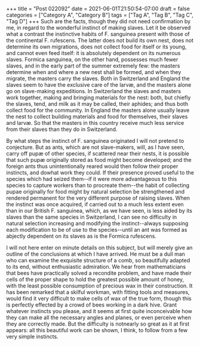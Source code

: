 +++
title = "Post 022092"
date = 2021-06-01T21:50:54-07:00
draft = false
categories = ["Category A", "Category B"]
tags = ["Tag A", "Tag B", "Tag C", "Tag D"]
+++
Such are the facts, though they did not need confirmation by me, in regard to the wonderful instinct of making slaves. Let it be observed what a contrast the instinctive habits of F. sanguinea present with those of the continental F. rufescens. The latter does not build its own nest, does not determine its own migrations, does not collect food for itself or its young, and cannot even feed itself: it is absolutely dependent on its numerous slaves. Formica sanguinea, on the other hand, possesses much fewer slaves, and in the early part of the summer extremely few: the masters determine when and where a new nest shall be formed, and when they migrate, the masters carry the slaves. Both in Switzerland and England the slaves seem to have the exclusive care of the larvæ, and the masters alone go on slave-making expeditions. In Switzerland the slaves and masters work together, making and bringing materials for the nest: both, but chiefly the slaves, tend, and milk as it may be called, their aphides; and thus both collect food for the community. In England the masters alone usually leave the nest to collect building materials and food for themselves, their slaves and larvæ. So that the masters in this country receive much less service from their slaves than they do in Switzerland.

By what steps the instinct of F. sanguinea originated I will not pretend to conjecture. But as ants, which are not slave-makers, will, as I have seen, carry off pupæ of other species, if scattered near their nests, it is possible that such pupæ originally stored as food might become developed; and the foreign ants thus unintentionally reared would then follow their proper instincts, and dowhat work they could. If their presence proved useful to the species which had seized them--if it were more advantageous to this species to capture workers than to procreate them--the habit of collecting pupae originally for food might by natural selection be strengthened and rendered permanent for the very different purpose of raising slaves. When the instinct was once acquired, if carried out to a much less extent even than in our British F. sanguinea, which, as we have seen, is less aided by its slaves than the same species in Switzerland, I can see no difficulty in natural selection increasing and modifying the instinct--always supposing each modification to be of use to the species--until an ant was formed as abjectly dependent on its slaves as is the Formica rufescens.

I will not here enter on minute details on this subject, but will merely give an outline of the conclusions at which I have arrived. He must be a dull man who can examine the exquisite structure of a comb, so beautifully adapted to its end, without enthusiastic admiration. We hear from mathematicians that bees have practically solved a recondite problem, and have made their cells of the proper shape to hold the greatest possible amount of honey, with the least possible consumption of precious wax in their construction. It has been remarked that a skilful workman, with fitting tools and measures, would find it very difficult to make cells of wax of the true form, though this is perfectly effected by a crowd of bees working in a dark hive. Grant whatever instincts you please, and it seems at first quite inconceivable how they can make all the necessary angles and planes, or even perceive when they are correctly made. But the difficulty is notnearly so great as it at first appears: all this beautiful work can be shown, I think, to follow from a few very simple instincts.
